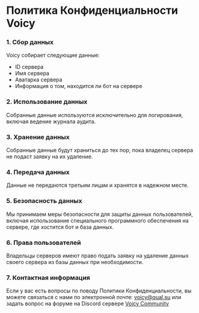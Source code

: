 # Политика Конфиденциальности Voicy

<p class="change-date"></p>

### 1. Сбор данных
Voicy собирает следующие данные:
- ID сервера
- Имя сервера
- Аватарка сервера
- Информация о том, находится ли бот на сервере

### 2. Использование данных
Собранные данные используются исключительно для логирования, включая ведение журнала аудита.

### 3. Хранение данных
Собранные данные будут храниться до тех пор, пока владелец сервера не подаст заявку на их удаление.

### 4. Передача данных
Данные не передаются третьим лицам и хранятся в надежном месте.

### 5. Безопасность данных
Мы принимаем меры безопасности для защиты данных пользователей, включая использование специального программного обеспечения на сервере, где хостится бот и база данных.

### 6. Права пользователей
Владельцы серверов имеют право подать заявку на удаление данных своего сервера из базы данных при необходимости.

### 7. Контактная информация
Если у вас есть вопросы по поводу Политики Конфиденциальности, вы можете связаться с нами по электронной почте: voicy@qual.su или задать вопрос на форуме на Discord сервере [Voicy Community](https://discord.gg/4ed6dbJZvZ)
